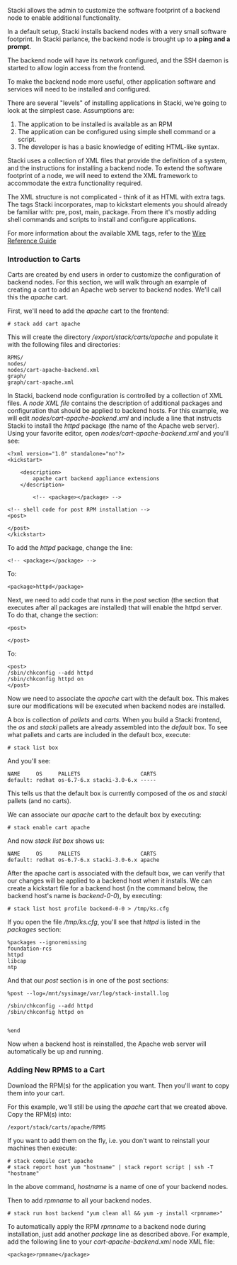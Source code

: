 Stacki allows the admin to customize the software
footprint of a backend node to enable additional
functionality.

In a default setup, Stacki installs backend nodes with
a very small software footprint. In Stacki parlance, the
backend node is brought up to **a ping and a prompt**.

The backend node will have its network configured, and
the SSH daemon is started to allow login access from
the frontend.

To make the backend node more useful, other application
software and services will need to be installed and
configured.

There are several "levels" of installing applications in Stacki,
we’re going to look at the simplest case. Assumptions are:

1. The application to be installed is available as an RPM
2. The application can be configured using simple shell command
   or a script.
3. The developer is has a basic knowledge of editing HTML-like syntax.

Stacki uses a collection of XML files that provide the definition
of a system, and the instructions for installing a backend node.
To extend the software footprint of a node, we will need to extend
the XML framework to accommodate the extra functionality
required.

The XML structure is not complicated - think of it as HTML with extra
tags. The tags Stacki incorporates, map to kickstart elements you 
should already be familiar with: pre, post, main, package. From there
it's mostly adding shell commands and scripts to install and configure
applications.

For more information about the available XML tags, refer to the
[Wire Reference Guide](Wire-Reference)

### Introduction to Carts

Carts are created by end users in order to customize the configuration of
backend nodes.
For this section, we will walk through an example of creating a cart to 
add an Apache web server to backend nodes.
We'll call this the *apache* cart.

First, we'll need to add the *apache* cart to the frontend:

	# stack add cart apache

This will create the directory */export/stack/carts/apache* and populate it
with the following files and directories:

```
RPMS/
nodes/
nodes/cart-apache-backend.xml
graph/
graph/cart-apache.xml
```

In Stacki, backend node configuration is controlled by a collection of XML
files.
A *node XML file* contains the description of additional packages and
configuration that should be applied to backend hosts.
For this example, we will edit *nodes/cart-apache-backend.xml* and include a
line that instructs Stacki to install the *httpd* package (the name of the
Apache web server).
Using your favorite editor, open *nodes/cart-apache-backend.xml* and you'll
see:

```
<?xml version="1.0" standalone="no"?>
<kickstart>

	<description>
        apache cart backend appliance extensions
	</description>

        <!-- <package></package> -->

<!-- shell code for post RPM installation -->
<post>

</post>
</kickstart>
```

To add the *httpd* package, change the line:

```
<!-- <package></package> -->
```

To:

```
<package>httpd</package>
```

Next, we need to add code that runs in the *post* section (the section that
executes after all packages are installed) that will enable the httpd server.
To do that, change the section:

```
<post>

</post>
```

To:

```
<post>
/sbin/chkconfig --add httpd
/sbin/chkconfig httpd on
</post>
```

Now we need to associate the *apache* cart with the default box.
This makes sure our modifications will be executed when
backend nodes are installed.

A box is collection of *pallets* and *carts*.
When you build a Stacki frontend, the *os* and *stacki* pallets are already
assembled into the *default* box.
To see what pallets and carts are included in the default box,
execute:

	# stack list box

And you'll see:

```
NAME     OS     PALLETS                   CARTS
default: redhat os-6.7-6.x stacki-3.0-6.x -----
```

This tells us that the default box is currently composed of the
*os* and *stacki* pallets (and no carts).

We can associate our *apache* cart to the default box by executing:

	# stack enable cart apache

And now *stack list box* shows us:

```
NAME     OS     PALLETS                   CARTS 
default: redhat os-6.7-6.x stacki-3.0-6.x apache
```

After the apache cart is associated with the default box, we can verify that
our changes will be applied to a backend host when it installs.
We can create a kickstart file for a backend host (in the command below,
the backend host's name is *backend-0-0*), by executing:

	# stack list host profile backend-0-0 > /tmp/ks.cfg	

If you open the file */tmp/ks.cfg*, you'll see that *httpd* is listed in the
*packages* section:

```
%packages --ignoremissing
foundation-rcs
httpd
libcap
ntp
```

And that our *post* section is in one of the post sections:

```
%post --log=/mnt/sysimage/var/log/stack-install.log

/sbin/chkconfig --add httpd
/sbin/chkconfig httpd on


%end
```

Now when a backend host is reinstalled, the Apache web server will
automatically be up and running.


### Adding New RPMS to a Cart

Download the RPM(s) for the application you want.
Then you'll want to copy them into your cart.

For this example, we'll still be using the *apache* cart that we created above.
Copy the RPM(s) into:

```
/export/stack/carts/apache/RPMS
```

If you want to add them on the fly, i.e. you don't want to reinstall your machines then execute:

	# stack compile cart apache	
	# stack report host yum "hostname" | stack report script | ssh -T "hostname"

In the above command, *hostname* is a name of one of your backend nodes.

Then to add *rpmname* to all your backend nodes.

	# stack run host backend "yum clean all && yum -y install <rpmname>"

To automatically apply the RPM *rpmname* to a backend node during installation,
just add another *package* line as described above.
For example, add the following line to your *cart-apache-backend.xml* node XML
file:

```
<package>rpmname</package>
```

